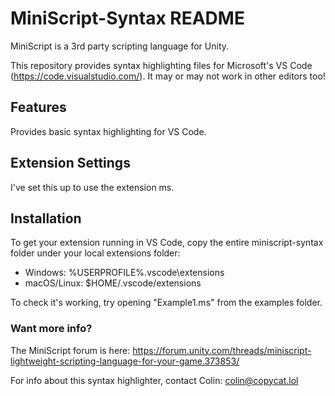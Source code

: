 # MiniScript-Syntax README

MiniScript is a 3rd party scripting language for Unity.

This repository provides syntax highlighting files for Microsoft's VS Code (https://code.visualstudio.com/). It may
or may not work in other editors too!

## Features

Provides basic syntax highlighting for VS Code.

## Extension Settings

I've set this up to use the extension ms.

## Installation ##

To get your extension running in VS Code, copy the entire miniscript-syntax folder under your local extensions folder:

- Windows: %USERPROFILE%\.vscode\extensions
- macOS/Linux: $HOME/.vscode/extensions

To check it's working, try opening "Example1.ms" from the examples folder.

### Want more info? ###

The MiniScript forum is here:
https://forum.unity.com/threads/miniscript-lightweight-scripting-language-for-your-game.373853/

For info about this syntax highlighter, contact Colin: colin@copycat.lol